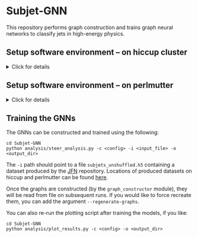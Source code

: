 # Subjet-GNN

This repository performs graph construction and trains graph neural networks to classify jets in high-energy physics.

## Setup software environment – on hiccup cluster
<details>
  <summary>Click for details</summary>
<br/> 

### Logon and allocate a node
  
Logon to hiccup:
```
ssh <user>@hic.lbl.gov
```

First, request an interactive node from the slurm batch system:
   ```
   srun -N 1 -n 20 -t 24:00:00 -p std --pty bash
   ``` 
   which requests 1 full node (20 cores) for 2 hours in the `quick` queue. You can choose the time and queue: you can use the `quick` partition for up to a 2 hour session, `std` for a 24 hour session, or `long` for a 72 hour session – but you will wait longer for the longer queues). 
Depending how busy the squeue is, you may get the node instantly, or you may have to wait awhile.
When you’re done with your session, just type `exit`.
Please do not run anything but the lightest tests on the login node. If you are finding that you have to wait a long time, let us know and we can take a node out of the slurm queue and logon to it directly.

### Initialize environment
  
Now we need to initialize the environment: set the python version and create a virtual environment for python packages.
Since various ML packages require higher python versions than installed system-wide, we have set up an initialization script to take care of this. 
The first time you set up, you can do:
```
cd Subjet-GNN
./init_hiccup.sh --install
```
  
On subsequent times, you don't need to pass the `install` flag:
```
cd Subjet-GNN
./init_hiccup.sh
```

Now we are ready to run our scripts.


</details>

## Setup software environment – on perlmutter
<details>
  <summary>Click for details</summary>
<br/> 
  
### Logon and allocate a node
  
Logon to perlmutter:
```
ssh <user>@perlmutter-p1.nersc.gov
```

First, request an [interactive node](https://docs.nersc.gov/jobs/interactive/) from the slurm batch system:
   ```
   salloc --nodes 1 --qos interactive --time 02:00:00 --constraint gpu --gpus 4 --account=alice_g
   ``` 
   which requests 4 GPUs on a node in the alice allocation. 
When you’re done with your session, just type `exit`.

### Initialize environment
  
We will only run the ML part of the pipeline on perlmutter. For now, you should copy your output file of generated jets/events:
```
scp -r /rstorage/<output_file> <user>@perlmutter-p1.nersc.gov:/pscratch/sd/<initial letter of user>/<user>/
```

Now we need to initialize the environment:
```
cd Subjet-GNN
source init_perlmutter.sh
```

Now we are ready to run our scripts.

   
</details>

## Training the GNNs

The GNNs can be constructed and trained using the following:
```
cd Subjet-GNN
python analysis/steer_analysis.py -c <config> -i <input_file> -o <output_dir>
```
The `-i` path should point to a file `subjets_unshuffled.h5` containing a dataset produced by the [JFN](https://github.com/jdmulligan/JFN) repository. Locations of produced datasets on hiccup and perlmutter can be found [here](https://docs.google.com/spreadsheets/d/1DI_GWwZO8sYDB9FS-rFzitoDk3SjfHfgoKVVGzG1j90).

Once the graphs are constructed (by the `graph_constructor` module), they will be read from file on subsequent runs. If you would like to force recreate them, you can add the argument `--regenerate-graphs`.

You can also re-run the plotting script after training the models, if you like:
```
cd Subjet-GNN
python analysis/plot_results.py -c <config> -o <output_dir>
```